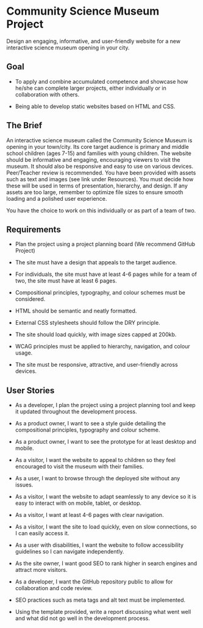 # Community Science Museum Project

Design an engaging, informative, and user-friendly website for a new interactive science museum opening in your city.

## Goal

- To apply and combine accumulated competence and showcase how he/she can complete larger projects, either individually or in collaboration with others. 

- Being able to develop static websites based on HTML and CSS.

## The Brief

An interactive science museum called the Community Science Museum is opening in your town/city. Its core target audience is primary and middle school children (ages 7-15) and families with young children. The website should be informative and engaging, encouraging viewers to visit the museum. It should also be responsive and easy to use on various devices. Peer/Teacher review is recommended. You have been provided with assets such as text and images (see link under Resources). You must decide how these will be used in terms of presentation, hierarchy, and design. If any assets are too large, remember to optimize file sizes to ensure smooth loading and a polished user experience. 

You have the choice to work on this individually or as part of a team of two.

## Requirements

- Plan the project using a project planning board (We recommend GitHub Project) 

- The site must have a design that appeals to the target audience. 

- For individuals, the site must have at least 4-6 pages while for a team of two, the site must have at least 6 pages. 

- Compositional principles, typography, and colour schemes must be considered. 

- HTML should be semantic and neatly formatted. 

- External CSS stylesheets should follow the DRY principle. 

- The site should load quickly, with image sizes capped at 200kb. 

- WCAG principles must be applied to hierarchy, navigation, and colour usage. 

- The site must be responsive, attractive, and user-friendly across devices.

## User Stories

- As a developer, I plan the project using a project planning tool and keep it updated throughout the development process. 

- As a product owner, I want to see a style guide detailing the compositional principles, typography and colour scheme. 

- As a product owner, I want to see the prototype for at least desktop and mobile. 

- As a visitor, I want the website to appeal to children so they feel encouraged to visit the museum with their families. 

- As a user, I want to browse through the deployed site without any issues. 

- As a visitor, I want the website to adapt seamlessly to any device so it is easy to interact with on mobile, tablet, or desktop. 

- As a visitor, I want at least 4-6 pages with clear navigation. 

- As a visitor, I want the site to load quickly, even on slow connections, so I can easily access it. 

- As a user with disabilities, I want the website to follow accessibility guidelines so I can navigate independently. 

- As the site owner, I want good SEO to rank higher in search engines and attract more visitors. 

- As a developer, I want the GitHub repository public to allow for collaboration and code review. 

- SEO practices such as meta tags and alt text must be implemented. 

- Using the template provided, write a report discussing what went well and what did not go well in the development process.

